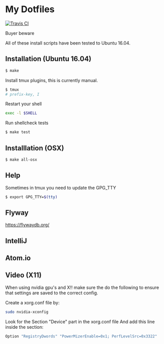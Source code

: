 # My Dotfiles

[![Travis CI](https://travis-ci.org/icirellik/dotfiles.svg?branch=master)](https://travis-ci.org/icirellik/dotfiles)

Buyer beware

All of these install scripts have been tested to Ubuntu 16.04.

## Installation (Ubuntu 16.04)

```sh
$ make
```

Install tmux plugins, this is currently manual.

```sh
$ tmux
# prefix-key, I
```

Restart your shell

```sh
exec -l $SHELL
```

Run shellcheck tests

```sh
$ make test
```

## Installlation (OSX)

```sh
$ make all-osx
```

## Help

Sometimes in tmux you need to update the GPG_TTY

```sh
$ export GPG_TTY=$(tty)
```

## Flyway

https://flywaydb.org/

## IntelliJ

## Atom.io

## Video (X11)

When using nvidia gpu's and X!! make sure the do the following to ensure that
settings are saved to the correct config.

Create a xorg.conf file by:

```sh
sudo nvidia-xconfig
```

Look for the Section "Device" part in the xorg.conf file And add this line
inside the section:

```sh
Option "RegistryDwords" "PowerMizerEnable=0x1; PerfLevelSrc=0x3322"
```
